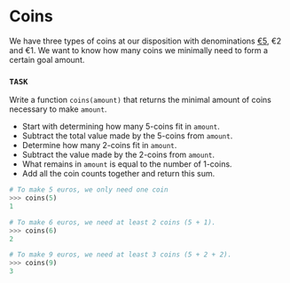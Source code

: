 # Coins

We have three types of coins at our disposition with denominations [&euro;5](https://www.coin-database.com/series/germany-5-euro-coins.html), &euro;2 and &euro;1.
We want to know how many coins we minimally need to form a certain goal amount.

### `TASK`
Write a function `coins(amount)` that returns the minimal amount of coins necessary to make `amount`.

* Start with determining how many 5-coins fit in `amount`.
* Subtract the total value made by the 5-coins from `amount`.
* Determine how many 2-coins fit in `amount`.
* Subtract the value made by the 2-coins from `amount`.
* What remains in `amount` is equal to the number of 1-coins.
* Add all the coin counts together and return this sum.


```python
# To make 5 euros, we only need one coin
>>> coins(5)
1

# To make 6 euros, we need at least 2 coins (5 + 1).
>>> coins(6)
2

# To make 9 euros, we need at least 3 coins (5 + 2 + 2).
>>> coins(9)
3
```


